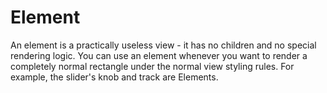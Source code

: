 # Element

An element is a practically useless view - it has no children and no special rendering logic.
You can use an element whenever you want to render a completely normal rectangle under the normal view styling rules.
For example, the slider's knob and track are Elements.
